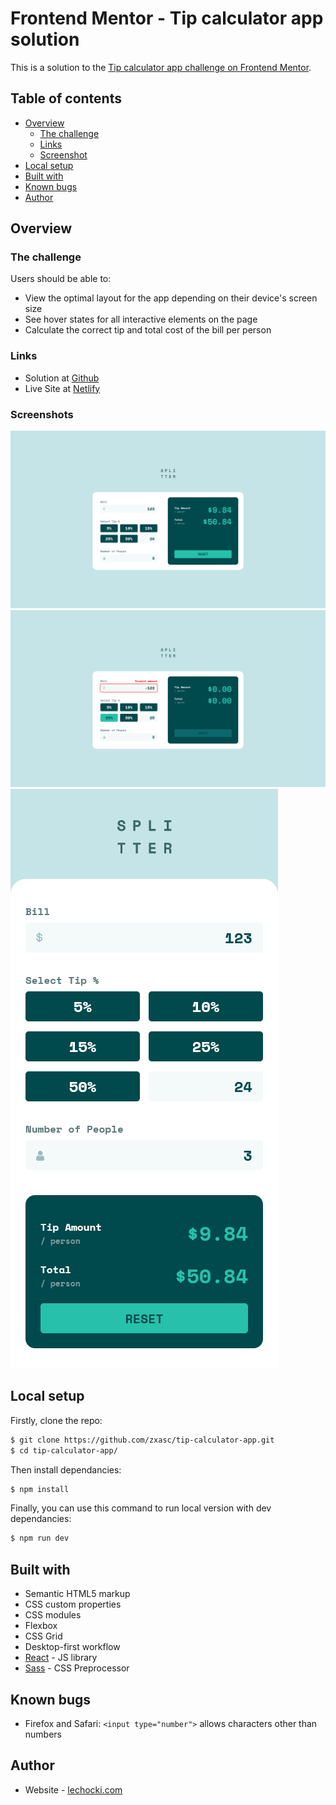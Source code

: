 # Frontend Mentor - Tip calculator app solution

This is a solution to the [Tip calculator app challenge on Frontend Mentor](https://www.frontendmentor.io/challenges/tip-calculator-app-ugJNGbJUX).

## Table of contents

- [Overview](#overview)
  - [The challenge](#the-challenge)
  - [Links](#links)
  - [Screenshot](#screenshot)
- [Local setup](#local-setup)
- [Built with](#built-with)
- [Known bugs](#known-bugs)
- [Author](#author)

## Overview

### The challenge

Users should be able to:

- View the optimal layout for the app depending on their device's screen size
- See hover states for all interactive elements on the page
- Calculate the correct tip and total cost of the bill per person

### Links

- Solution at [Github](https://github.com/zxasc/tip-calculator-app)
- Live Site at [Netlify](https://melodious-alfajores-080ba9.netlify.app/)

### Screenshots

![Desktop](./screenshots/tip-calculator-desktop.png)
![Desktop with invalid field and highlighted button](./screenshots/tip-calculator-desktop-2.png)
![Mobile](./screenshots/tip-calculator-mobile.png)


## Local setup

Firstly, clone the repo:
```bash
$ git clone https://github.com/zxasc/tip-calculator-app.git
$ cd tip-calculator-app/
```

Then install dependancies:
```bash
$ npm install 
```

Finally, you can use this command to run local version with dev dependancies:
```bash
$ npm run dev 
```

## Built with

- Semantic HTML5 markup
- CSS custom properties
- CSS modules
- Flexbox
- CSS Grid
- Desktop-first workflow
- [React](https://reactjs.org/) - JS library
- [Sass](https://sass-lang.com/) - CSS Preprocessor

## Known bugs

- Firefox and Safari: `<input type="number">` allows characters other than numbers

## Author

- Website - [lechocki.com](https://lechocki.com)